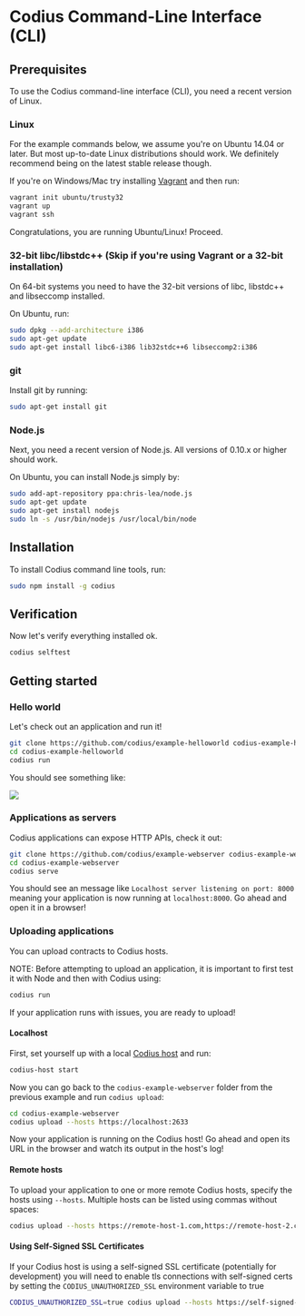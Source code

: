 # Codius Command-Line Interface (CLI)

## Prerequisites

To use the Codius command-line interface (CLI), you need a recent version of Linux.

### Linux

For the example commands below, we assume you're on Ubuntu 14.04 or later. But most up-to-date Linux distributions should work. We definitely recommend being on the latest stable release though.

If you're on Windows/Mac try installing [Vagrant](https://docs.vagrantup.com/v2/installation/index.html) and then run:

```sh
vagrant init ubuntu/trusty32
vagrant up
vagrant ssh
```

Congratulations, you are running Ubuntu/Linux! Proceed.

### 32-bit libc/libstdc++ (Skip if you're using Vagrant or a 32-bit installation)

On 64-bit systems you need to have the 32-bit versions of libc, libstdc++ and libseccomp installed.

On Ubuntu, run:

``` sh
sudo dpkg --add-architecture i386
sudo apt-get update
sudo apt-get install libc6-i386 lib32stdc++6 libseccomp2:i386
```

### git

Install git by running:

``` sh
sudo apt-get install git
```

### Node.js

Next, you need a recent version of Node.js. All versions of 0.10.x or higher should work.

On Ubuntu, you can install Node.js simply by:

```sh
sudo add-apt-repository ppa:chris-lea/node.js
sudo apt-get update
sudo apt-get install nodejs
sudo ln -s /usr/bin/nodejs /usr/local/bin/node
```

## Installation

To install Codius command line tools, run:

``` sh
sudo npm install -g codius
```

## Verification

Now let's verify everything installed ok.

``` sh
codius selftest
```

## Getting started

### Hello world

Let's check out an application and run it!

``` sh
git clone https://github.com/codius/example-helloworld codius-example-helloworld
cd codius-example-helloworld
codius run
```

You should see something like:

![](http://i.imgur.com/rXaQMFU.png)


### Applications as servers

Codius applications can expose HTTP APIs, check it out:

``` sh
git clone https://github.com/codius/example-webserver codius-example-webserver
cd codius-example-webserver
codius serve
```

You should see an message like `Localhost server listening on port: 8000` meaning your application is now running at `localhost:8000`. Go ahead and open it in a browser!

### Uploading applications

You can upload contracts to Codius hosts. 

NOTE: Before attempting to upload an application, it is important to first test it with Node and then with Codius using:

``` sh
codius run
```

If your application runs with issues, you are ready to upload!

#### Localhost

First, set yourself up with a local [Codius host](https://www.npmjs.com/package/codius-host) and run:

``` sh
codius-host start
```

Now you can go back to the `codius-example-webserver` folder from the previous example and run `codius upload`:

``` sh
cd codius-example-webserver
codius upload --hosts https://localhost:2633
```

Now your application is running on the Codius host! Go ahead and open its URL in the browser and watch its output in the host's log!

#### Remote hosts

To upload your application to one or more remote Codius hosts, specify the hosts using `--hosts`. Multiple hosts can be listed using commas without spaces:

``` sh
codius upload --hosts https://remote-host-1.com,https://remote-host-2.com
```

#### Using Self-Signed SSL Certificates

If your Codius host is using a self-signed SSL certificate (potentially for development) you will need to
enable tls connections with self-signed certs by setting the `CODIUS_UNAUTHORIZED_SSL` environment variable to true

``` sh
CODIUS_UNAUTHORIZED_SSL=true codius upload --hosts https://self-signed-host.com
```
